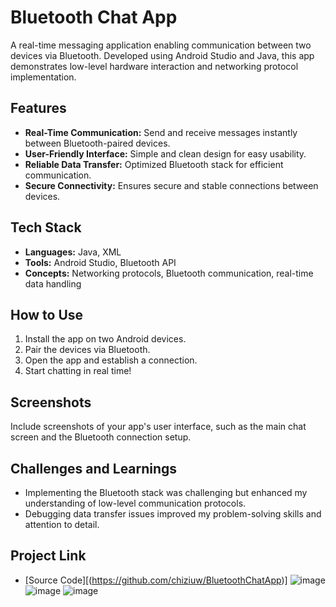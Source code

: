 # Bluetooth Chat App
A real-time messaging application enabling communication between two devices via Bluetooth. Developed using Android Studio and Java, this app demonstrates low-level hardware interaction and networking protocol implementation.

## Features
- **Real-Time Communication:** Send and receive messages instantly between Bluetooth-paired devices.
- **User-Friendly Interface:** Simple and clean design for easy usability.
- **Reliable Data Transfer:** Optimized Bluetooth stack for efficient communication.
- **Secure Connectivity:** Ensures secure and stable connections between devices.

## Tech Stack
- **Languages:** Java, XML
- **Tools:** Android Studio, Bluetooth API
- **Concepts:** Networking protocols, Bluetooth communication, real-time data handling

## How to Use
1. Install the app on two Android devices.
2. Pair the devices via Bluetooth.
3. Open the app and establish a connection.
4. Start chatting in real time!

## Screenshots
Include screenshots of your app's user interface, such as the main chat screen and the Bluetooth connection setup.

## Challenges and Learnings
- Implementing the Bluetooth stack was challenging but enhanced my understanding of low-level communication protocols.
- Debugging data transfer issues improved my problem-solving skills and attention to detail.

## Project Link
- [Source Code][(https://github.com/chiziuw/BluetoothChatApp)]
![image](https://github.com/user-attachments/assets/33405923-612e-4a5a-b210-7cf41223e0d3)
![image](https://github.com/user-attachments/assets/8104347f-36e3-4865-a3ca-341f5c7eda07)
![image](https://github.com/user-attachments/assets/a1824883-f730-4eac-8db3-34f976dc70ba)

